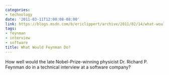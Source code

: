 ```yaml
---
categories:
- technology
date: '2011-03-11T12:00:08-08:00'
link: https://blogs.msdn.com/b/ericlippert/archive/2011/02/14/what-would-feynman-do.aspx?PageIndex=1
tags:
- feynman
- interview
- software
title: What Would Feynman Do?
---
```


How well would the late Nobel-Prize-winning physicist Dr. Richard P. Feynman do in a technical interview at a software company?
